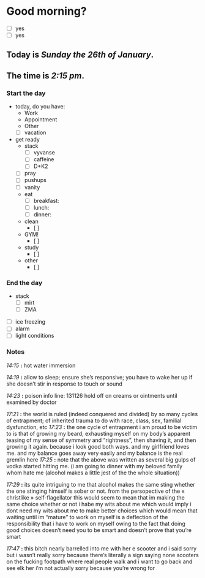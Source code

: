 # Good morning? 
* [ ] yes
* [ ] yes

## Today is ***Sunday the 26th of January***.
## The time is ***2:15 pm***.
### Start the day
* today, do you have:
	* Work
	* Appointment
	* Other 
	* [ ] vacation

* get ready
	* stack
		* [ ] vyvanse
		* [ ] caffeine
		* [ ] D+K2
	* [ ] pray
	* [ ] pushups
	* [ ] vanity
	* eat
		* [ ] breakfast:
		* [ ] lunch:
		* [ ] dinner:
	* clean
		* [ ] 
	* GYM!
		* [ ] 
	* study
		* [ ] 
	* other
		* [ ] 
### End the day
* stack
	* [ ] mirt
	* [ ] ZMA
* [ ] ice freezing
* [ ] alarm
* [ ] light conditions

### Notes


*14:15* **:**   hot water immersion 

*14:19* **:**   allow to sleep; ensure she’s responsive; you have to wake her up if she doesn’t stir in response to touch or sound

*14:23* **:**   poison info line: 131126
hold off on creams or ointments until examined by doctor




*17:21* **:**   the world is ruled (indeed conquered and divided) by so many cycles of entrapment; of inherited trauma to do with race, class, sex, familial dysfunction, etc
*17:23* **:**   the one cycle of entrapment i am proud to be victim to is that of growing my beard, exhausting myself on my body’s apparent teasing of my sense of symmetry and “rightness”, then shaving it, and then growing it again. because i look good both ways. and my girlfriend loves me. and my balance goes away very easily and my balance is the real gremlin here
*17:25* **:**   note that the above was written as several big gulps of vodka started hitting me. (i am going to dinner with my beloved family whom hate me (alcohol makes a little jest of the the whole situation))



*17:29* **:**   its quite intriguing to me that alcohol makes the same sting whether the one stinging himself is sober or not. from the persopective of the « christlike » self-flagellator this would seem to mean that im making the same choice whether or not i habe my wits about me which would imply i dont need my wits about me to make better choices which would mean that waiting until im “mature” to work on myself is a deflection of the responsibility that i have to work on myself owing to the fact that doing good choices doesn’t need you to be smart and doesn’t prove that you’re smart 

*17:47* **:**   this bitch nearly barrelled into me with her e scooter and i said sorry but i wasn’t really sorry because there’s literally a sign saying none scooters on the fucking footpath where real people walk and i want to go back and see elk her i’m not actually sorry because you’re wrong for 